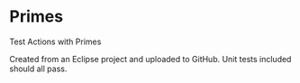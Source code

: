 # Primes
Test Actions with Primes

Created from an Eclipse project and uploaded to GitHub.  Unit tests included should all pass.  
